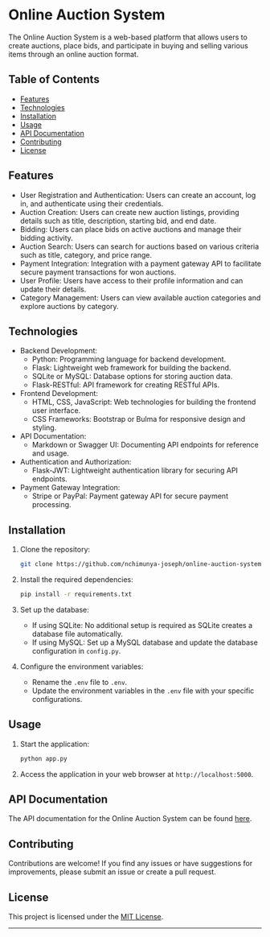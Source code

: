 # Online Auction System

The Online Auction System is a web-based platform that allows users to create auctions, place bids, and participate in buying and selling various items through an online auction format.

## Table of Contents

- [Features](#features)
- [Technologies](#technologies)
- [Installation](#installation)
- [Usage](#usage)
- [API Documentation](#api-documentation)
- [Contributing](#contributing)
- [License](#license)

## Features

- User Registration and Authentication: Users can create an account, log in, and authenticate using their credentials.
- Auction Creation: Users can create new auction listings, providing details such as title, description, starting bid, and end date.
- Bidding: Users can place bids on active auctions and manage their bidding activity.
- Auction Search: Users can search for auctions based on various criteria such as title, category, and price range.
- Payment Integration: Integration with a payment gateway API to facilitate secure payment transactions for won auctions.
- User Profile: Users have access to their profile information and can update their details.
- Category Management: Users can view available auction categories and explore auctions by category.

## Technologies

- Backend Development:
  - Python: Programming language for backend development.
  - Flask: Lightweight web framework for building the backend.
  - SQLite or MySQL: Database options for storing auction data.
  - Flask-RESTful: API framework for creating RESTful APIs.
- Frontend Development:
  - HTML, CSS, JavaScript: Web technologies for building the frontend user interface.
  - CSS Frameworks: Bootstrap or Bulma for responsive design and styling.
- API Documentation:
  - Markdown or Swagger UI: Documenting API endpoints for reference and usage.
- Authentication and Authorization:
  - Flask-JWT: Lightweight authentication library for securing API endpoints.
- Payment Gateway Integration:
  - Stripe or PayPal: Payment gateway API for secure payment processing.

## Installation

1. Clone the repository:

   ```bash
   git clone https://github.com/nchimunya-joseph/online-auction-system.git
   ```

2. Install the required dependencies:

   ```bash
   pip install -r requirements.txt
   ```

3. Set up the database:
   - If using SQLite: No additional setup is required as SQLite creates a database file automatically.
   - If using MySQL: Set up a MySQL database and update the database configuration in `config.py`.

4. Configure the environment variables:
   - Rename the `.env` file to `.env`.
   - Update the environment variables in the `.env` file with your specific configurations.

## Usage

1. Start the application:

   ```bash
   python app.py
   ```

2. Access the application in your web browser at `http://localhost:5000`.

## API Documentation

The API documentation for the Online Auction System can be found [here](/api-docs).

## Contributing

Contributions are welcome! If you find any issues or have suggestions for improvements, please submit an issue or create a pull request.

## License

This project is licensed under the [MIT License](LICENSE).

---